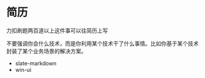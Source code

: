 # 简历

力扣刷题两百道以上这件事可以往简历上写

不要强调你会什么技术，而是你利用某个技术干了什么事情。比如你基于某个技术封装了某个业务场景的解决方案。

- slate-markdown
- win-ui

